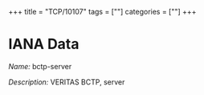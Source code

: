 +++
title = "TCP/10107"
tags = [""]
categories = [""]
+++

# IANA Data

_Name:_ bctp-server

_Description:_ VERITAS BCTP, server

